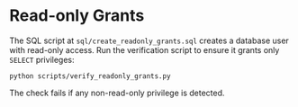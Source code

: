 # Read-only Grants

The SQL script at `sql/create_readonly_grants.sql` creates a database user with read-only access.
Run the verification script to ensure it grants only `SELECT` privileges:

```
python scripts/verify_readonly_grants.py
```

The check fails if any non-read-only privilege is detected.
